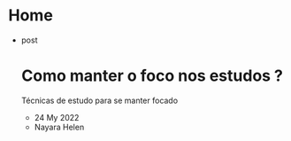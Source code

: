 # Home

- post
    <Link href='/'>
    <a className={styles.post}>
    <h1>Como manter o foco nos estudos ?</h1>
    <p> Técnicas de estudo para se manter focado</p>
    <ul>
    <li>
    <FiCalendar />
    24 My 2022
    </li>
    <li>
    <FiUser />
    Nayara Helen
    </li>
    </ul>
    </a>
    </Link>
